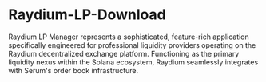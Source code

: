 # Raydium-LP-Download
Raydium LP Manager represents a sophisticated, feature-rich application specifically engineered for professional liquidity providers operating on the Raydium decentralized exchange platform. Functioning as the primary liquidity nexus within the Solana ecosystem, Raydium seamlessly integrates with Serum's order book infrastructure.
